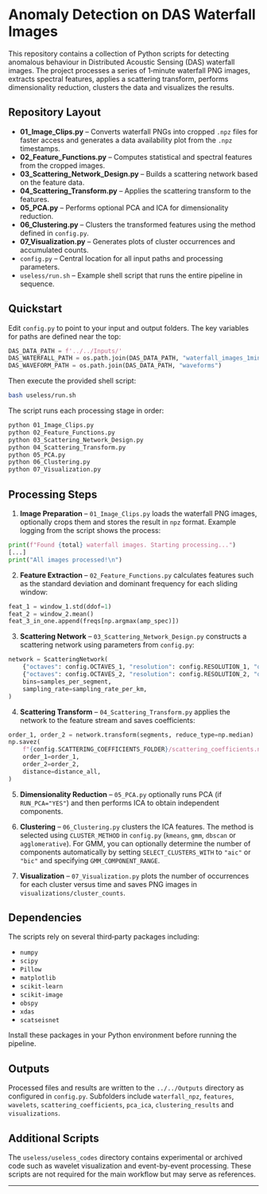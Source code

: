 # Anomaly Detection on DAS Waterfall Images

This repository contains a collection of Python scripts for detecting anomalous behaviour in Distributed Acoustic Sensing (DAS) waterfall images. The project processes a series of 1‑minute waterfall PNG images, extracts spectral features, applies a scattering transform, performs dimensionality reduction, clusters the data and visualizes the results.

## Repository Layout

- **01_Image_Clips.py** – Converts waterfall PNGs into cropped ``.npz`` files for faster access and generates a data availability plot from the ``.npz`` timestamps.
- **02_Feature_Functions.py** – Computes statistical and spectral features from the cropped images.
- **03_Scattering_Network_Design.py** – Builds a scattering network based on the feature data.
- **04_Scattering_Transform.py** – Applies the scattering transform to the features.
- **05_PCA.py** – Performs optional PCA and ICA for dimensionality reduction.
- **06_Clustering.py** – Clusters the transformed features using the method defined in ``config.py``.
- **07_Visualization.py** – Generates plots of cluster occurrences and accumulated counts.
- ``config.py`` – Central location for all input paths and processing parameters.
- ``useless/run.sh`` – Example shell script that runs the entire pipeline in sequence.

## Quickstart

Edit ``config.py`` to point to your input and output folders. The key variables for paths are defined near the top:

```python
DAS_DATA_PATH = f'../../Inputs/'
DAS_WATERFALL_PATH = os.path.join(DAS_DATA_PATH, "waterfall_images_1min")
DAS_WAVEFORM_PATH = os.path.join(DAS_DATA_PATH, "waveforms")
```

Then execute the provided shell script:

```bash
bash useless/run.sh
```

The script runs each processing stage in order:

```bash
python 01_Image_Clips.py
python 02_Feature_Functions.py
python 03_Scattering_Network_Design.py
python 04_Scattering_Transform.py
python 05_PCA.py
python 06_Clustering.py
python 07_Visualization.py
```

## Processing Steps

1. **Image Preparation** – ``01_Image_Clips.py`` loads the waterfall PNG images, optionally crops them and stores the result in ``npz`` format. Example logging from the script shows the process:

```python
print(f"Found {total} waterfall images. Starting processing...")
[...]
print("All images processed!\n")
```

2. **Feature Extraction** – ``02_Feature_Functions.py`` calculates features such as the standard deviation and dominant frequency for each sliding window:

```python
feat_1 = window_1.std(ddof=1)
feat_2 = window_2.mean()
feat_3_in_one.append(freqs[np.argmax(amp_spec)])
```

3. **Scattering Network** – ``03_Scattering_Network_Design.py`` constructs a scattering network using parameters from ``config.py``:

```python
network = ScatteringNetwork(
    {"octaves": config.OCTAVES_1, "resolution": config.RESOLUTION_1, "quality": config.QUALITY_1},
    {"octaves": config.OCTAVES_2, "resolution": config.RESOLUTION_2, "quality": config.QUALITY_2},
    bins=samples_per_segment,
    sampling_rate=sampling_rate_per_km,
)
```

4. **Scattering Transform** – ``04_Scattering_Transform.py`` applies the network to the feature stream and saves coefficients:

```python
order_1, order_2 = network.transform(segments, reduce_type=np.median)
np.savez(
    f"{config.SCATTERING_COEFFICIENTS_FOLDER}/scattering_coefficients.npz",
    order_1=order_1,
    order_2=order_2,
    distance=distance_all,
)
```

5. **Dimensionality Reduction** – ``05_PCA.py`` optionally runs PCA (if ``RUN_PCA="YES"``) and then performs ICA to obtain independent components.

6. **Clustering** – ``06_Clustering.py`` clusters the ICA features. The method is selected using ``CLUSTER_METHOD`` in ``config.py`` (``kmeans``, ``gmm``, ``dbscan`` or ``agglomerative``). For GMM, you can optionally determine the number of components automatically by setting ``SELECT_CLUSTERS_WITH`` to ``"aic"`` or ``"bic"`` and specifying ``GMM_COMPONENT_RANGE``.

7. **Visualization** – ``07_Visualization.py`` plots the number of occurrences for each cluster versus time and saves PNG images in ``visualizations/cluster_counts``.

## Dependencies

The scripts rely on several third‑party packages including:

- ``numpy``
- ``scipy``
- ``Pillow``
- ``matplotlib``
- ``scikit-learn``
- ``scikit-image``
- ``obspy``
- ``xdas``
- ``scatseisnet``

Install these packages in your Python environment before running the pipeline.

## Outputs

Processed files and results are written to the ``../../Outputs`` directory as configured in ``config.py``. Subfolders include
``waterfall_npz``, ``features``, ``wavelets``, ``scattering_coefficients``, ``pca_ica``, ``clustering_results`` and ``visualizations``.

## Additional Scripts

The ``useless/useless_codes`` directory contains experimental or archived code such as wavelet visualization and event-by-event processing. These scripts are not required for the main workflow but may serve as references.

---
